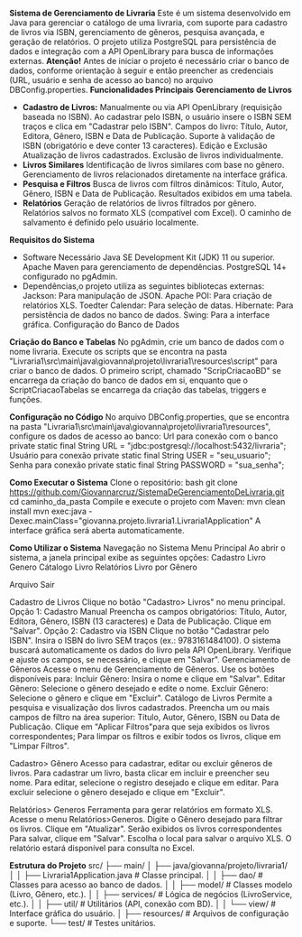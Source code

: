 **Sistema de Gerenciamento de Livraria**
Este é um sistema desenvolvido em Java para gerenciar o catálogo de uma livraria, com suporte para cadastro de livros via ISBN, gerenciamento de gêneros, pesquisa avançada, e geração de relatórios.
O projeto utiliza PostgreSQL para persistência de dados e integração com a API OpenLibrary para busca de informações externas.
**Atenção!**
Antes de iniciar o projeto é necessário criar o banco de dados, conforme orientação à seguir e então preencher as credenciais (URL, usuário e senha de acesso ao banco) no arquivo DBConfig.properties.
**Funcionalidades Principais**
**Gerenciamento de Livros**

- **Cadastro de Livros:**
Manualmente ou via API OpenLibrary (requisição baseada no ISBN).
Ao cadastrar pelo ISBN, o usuário insere o ISBN SEM traços e clica em "Cadastrar pelo ISBN".
Campos do livro:
Título, Autor, Editora, Gênero, ISBN e Data de Publicação.
Suporte à validação de ISBN (obrigatório e deve conter 13 caracteres).
Edição e Exclusão
Atualização de livros cadastrados.
Exclusão de livros individualmente.
- **Livros Similares**
  Identificação de livros similares com base no gênero.
  Gerenciamento de livros relacionados diretamente na interface gráfica.
- **Pesquisa e Filtros**
  Busca de livros com filtros dinâmicos:
  Título, Autor, Gênero, ISBN e Data de Publicação.
  Resultados exibidos em uma tabela.
- **Relatórios**
  Geração de relatórios de livros filtrados por gênero.
  Relatórios salvos no formato XLS (compatível com Excel).
  O caminho de salvamento é definido pelo usuário localmente.

**Requisitos do Sistema**
- Software Necessário
  Java SE Development Kit (JDK) 11 ou superior.
  Apache Maven para gerenciamento de dependências.
  PostgreSQL 14+ configurado no pgAdmin. 
- Dependências,o projeto utiliza as seguintes bibliotecas externas:
  Jackson: Para manipulação de JSON.
  Apache POI: Para criação de relatórios XLS.
  Toedter Calendar: Para seleção de datas.
  Hibernate: Para persistência de dados no banco de dados.
  Swing: Para a interface gráfica.
  Configuração do Banco de Dados

**Criação do Banco e Tabelas**
No pgAdmin, crie um banco de dados com o nome livraria.
Execute os scripts que se encontra na pasta "Livraria1\src\main\java\giovanna\projeto\livraria1\resources\script" para criar o banco de dados.
O primeiro script, chamado "ScripCriacaoBD" se encarrega da criação do banco de dados em si,
enquanto que o ScriptCriacaoTabelas se encarrega da criação das tabelas, triggers e funções.

**Configuração no Código**
No arquivo DBConfig.properties, que se encontra na pasta "Livraria1\src\main\java\giovanna\projeto\livraria1\resources\",
configure os dados de acesso ao banco:
Url para conexão com o banco
private static final String URL = "jdbc:postgresql://localhost:5432/livraria";
Usuário para conexão
private static final String USER = "seu_usuario";
Senha para conexão
private static final String PASSWORD = "sua_senha";

**Como Executar o Sistema**
Clone o repositório: 
bash
git clone https://github.com/Giovannarcruz/SistemaDeGerenciamentoDeLivraria.git
cd caminho_da_pasta
Compile e execute o projeto com Maven:
mvn clean install
mvn exec:java -Dexec.mainClass="giovanna.projeto.livraria1.Livraria1Application"
A interface gráfica será aberta automaticamente.

**Como Utilizar o Sistema**
Navegação no Sistema
Menu Principal
Ao abrir o sistema, a janela principal exibe as seguintes opções:
Cadastro
        Livro
        Genero
Cátalogo
        Livro
Relatórios
          Livro por Gênero

Arquivo
        Sair
        
Cadastro de Livros
Clique no botão "Cadastro> Livros" no menu principal.
Opção 1: Cadastro Manual
Preencha os campos obrigatórios:
Título, Autor, Editora, Gênero, ISBN (13 caracteres) e Data de Publicação.
Clique em "Salvar".
Opção 2: Cadastro via ISBN
Clique no botão "Cadastrar pelo ISBN".
Insira o ISBN do livro SEM traços (ex.: 9783161484100).
O sistema buscará automaticamente os dados do livro pela API OpenLibrary.
Verifique e ajuste os campos, se necessário, e clique em "Salvar".
Gerenciamento de Gêneros
Acesse o menu de Gerenciamento de Gêneros.
Use os botões disponíveis para:
Incluir Gênero: Insira o nome e clique em "Salvar".
Editar Gênero: Selecione o gênero desejado e edite o nome.
Excluir Gênero: Selecione o gênero e clique em "Excluir".
Catálogo de Livros
Permite a pesquisa e visualização dos livros cadastrados.
Preencha um ou mais campos de filtro na área superior:
Título, Autor, Gênero, ISBN ou Data de Publicação.
Clique em "Aplicar Filtros"para que seja exibidos os livros correspondentes;
Para limpar os filtros e exibir todos os livros, clique em "Limpar Filtros".

Cadastro> Gênero
Acesso para cadastrar, editar ou excluir gêneros de livros.
Para cadastrar um livro, basta clicar em incluir e preencher seu nome. 
Para editar, selecione o registro desejado e clique em editar. 
Para excluir selecione o gênero desejado e clique em "Excluir".

Relatórios> Generos
Ferramenta para gerar relatórios em formato XLS.
Acesse o menu Relatórios>Generos.
Digite o Gênero desejado para filtrar os livros.
Clique em "Atualizar".
Serão exibidos os livros correspondentes
Para salvar, clique em "Salvar".
Escolha o local para salvar o arquivo XLS.
O relatório estará disponível para consulta no Excel.

**Estrutura do Projeto**
src/
├── main/
│   ├── java/giovanna/projeto/livraria1/
│   │   ├── Livraria1Application.java  # Classe principal.
│   │   ├── dao/                      # Classes para acesso ao banco de dados.
│   │   ├── model/                    # Classes modelo (Livro, Gênero, etc.).
│   │   ├── services/                 # Lógica de negócios (LivroService, etc.).
│   │   ├── util/                     # Utilitários (API, conexão com BD).
│   │   └── view/                     # Interface gráfica do usuário.
│   ├── resources/                    # Arquivos de configuração e suporte.
└── test/                             # Testes unitários.
